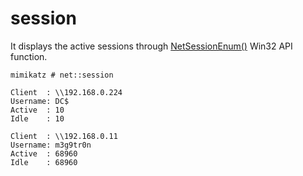 # session

It displays the active sessions through [NetSessionEnum\(\)](https://web.archive.org/web/20201201223201/https://docs.microsoft.com/en-us/windows/win32/api/lmshare/nf-lmshare-netsessionenum) Win32 API function.

```text
mimikatz # net::session

Client  : \\192.168.0.224
Username: DC$
Active  : 10
Idle    : 10

Client  : \\192.168.0.11
Username: m3g9tr0n
Active  : 68960
Idle    : 68960
```

